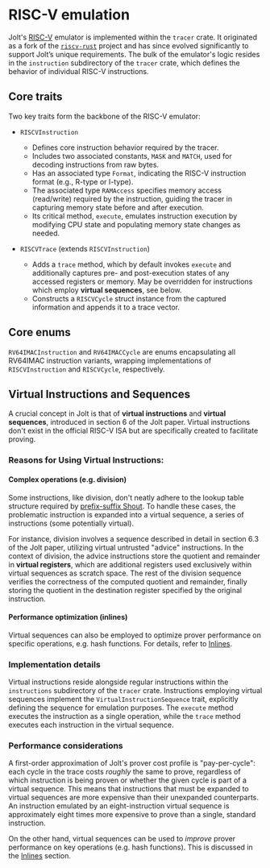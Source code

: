 # RISC-V emulation

Jolt's [RISC-V](../appendix/risc-v.md) emulator is implemented within the `tracer` crate.
It originated as a fork of the [`riscv-rust`](https://github.com/takahirox/riscv-rust) project and has since evolved significantly to support Jolt’s unique requirements.
The bulk of the emulator's logic resides in the `instruction` subdirectory of the `tracer` crate, which defines the behavior of individual RISC-V instructions.

## Core traits

Two key traits form the backbone of the RISC-V emulator:

- `RISCVInstruction`
  - Defines core instruction behavior required by the tracer.
  - Includes two associated constants, `MASK` and `MATCH`, used for decoding instructions from raw bytes.
  - Has an associated type `Format`, indicating the RISC-V instruction format (e.g., R-type or I-type).
  - The associated type `RAMAccess` specifies memory access (read/write) required by the instruction, guiding the tracer in capturing memory state before and after execution.
  - Its critical method, `execute`, emulates instruction execution by modifying CPU state and populating memory state changes as needed.

- `RISCVTrace` (extends `RISCVInstruction`)
  - Adds a `trace` method, which by default invokes `execute` and additionally captures pre- and post-execution states of any accessed registers or memory.
  May be overridden for instructions which employ **virtual sequences**, see below.
  - Constructs a `RISCVCycle` struct instance from the captured information and appends it to a trace vector.

## Core enums

`RV64IMACInstruction` and `RV64IMACCycle` are enums encapsulating all RV64IMAC instruction variants, wrapping implementations of `RISCVInstruction` and `RISCVCycle`, respectively.

## Virtual Instructions and Sequences

A crucial concept in Jolt is that of **virtual instructions** and **virtual sequences**, introduced in section 6 of the Jolt paper. Virtual instructions don't exist in the official RISC-V ISA but are specifically created to facilitate proving.

### Reasons for Using Virtual Instructions:

#### Complex operations (e.g. division)
Some instructions, like division, don't neatly adhere to the lookup table structure required by [prefix-suffix Shout](./instruction_execution.md).
To handle these cases, the problematic instruction is expanded into a virtual sequence, a series of instructions (some potentially virtual).

For instance, division involves a sequence described in detail in section 6.3 of the Jolt paper, utilizing virtual untrusted "advice" instructions.
In the context of division, the advice instructions store the quotient and remainder in **virtual registers**, which are additional registers used exclusively within virtual sequences as scratch space.
The rest of the division sequence verifies the correctness of the computed quotient and remainder, finally storing the quotient in the destination register specified by the original instruction.

#### Performance optimization (inlines)

Virtual sequences can also be employed to optimize prover performance on specific operations, e.g. hash functions. For details, refer to [Inlines](../optimizations/inlines.md).

### Implementation details

Virtual instructions reside alongside regular instructions within the `instructions` subdirectory of the `tracer` crate.
Instructions employing virtual sequences implement the `VirtualInstructionSequence` trait, explicitly defining the sequence for emulation purposes.
The `execute` method executes the instruction as a single operation, while the `trace` method executes each instruction in the virtual sequence.

### Performance considerations

A first-order approximation of Jolt's prover cost profile is "pay-per-cycle": each cycle in the trace costs *roughly* the same to prove, regardless of which instruction is being proven or whether the given cycle is part of a virtual sequence.
This means that instructions that must be expanded to virtual sequences are more expensive than their unexpanded counterparts.
An instruction emulated by an eight-instruction virtual sequence is approximately eight times more expensive to prove than a single, standard instruction.

On the other hand, virtual sequences can be used to *improve* prover performance on key operations (e.g. hash functions). This is discussed in the [Inlines](../optimizations/inlines.md) section.
